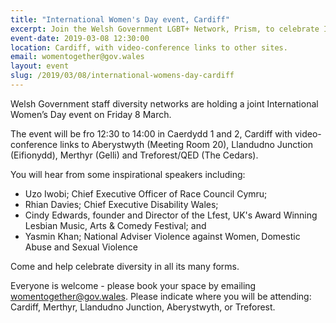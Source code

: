 ```yaml
---
title: "International Women's Day event, Cardiff"
excerpt: Join the Welsh Government LGBT+ Network, Prism, to celebrate International Women's Day in Cardiff.
event-date: 2019-03-08 12:30:00
location: Cardiff, with video-conference links to other sites.
email: womentogether@gov.wales
layout: event
slug: /2019/03/08/international-womens-day-cardiff
---
```


Welsh Government staff diversity networks are holding a joint International Women’s Day event on Friday 8 March.
 
The event will be fro 12:30 to 14:00 in Caerdydd 1 and 2, Cardiff with video-conference links to Aberystwyth (Meeting Room 20), Llandudno Junction (Eifionydd), Merthyr (Gelli) and Treforest/QED (The Cedars).
 
You will hear from some inspirational speakers including:
 
- Uzo Iwobi; Chief Executive Officer of Race Council Cymru;
- Rhian Davies; Chief Executive Disability Wales;
- Cindy Edwards, founder and Director of the Lfest, UK's Award Winning Lesbian Music, Arts & Comedy Festival; and
- Yasmin Khan; National Adviser Violence against Women, Domestic Abuse and Sexual Violence
 
Come and help celebrate diversity in all its many forms.
 
Everyone is welcome - please book your space by emailing
[womentogether@gov.wales](mailto:womentogether@gov.wales). Please indicate where you will be attending: Cardiff, Merthyr, Llandudno Junction, Aberystwyth, or Treforest.